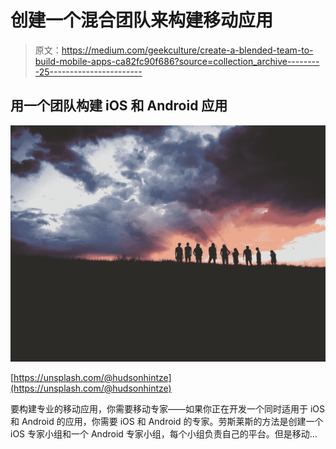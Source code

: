 # 创建一个混合团队来构建移动应用

> 原文：<https://medium.com/geekculture/create-a-blended-team-to-build-mobile-apps-ca82fc90f686?source=collection_archive---------25----------------------->

## 用一个团队构建 iOS 和 Android 应用

![](img/3578cfd32e7f3d8273a8cf841545e30c.png)

[https://unsplash.com/@hudsonhintze](https://unsplash.com/@hudsonhintze)

要构建专业的移动应用，你需要移动专家——如果你正在开发一个同时适用于 iOS 和 Android 的应用，你需要 iOS 和 Android 的专家。劳斯莱斯的方法是创建一个 iOS 专家小组和一个 Android 专家小组，每个小组负责自己的平台。但是移动…